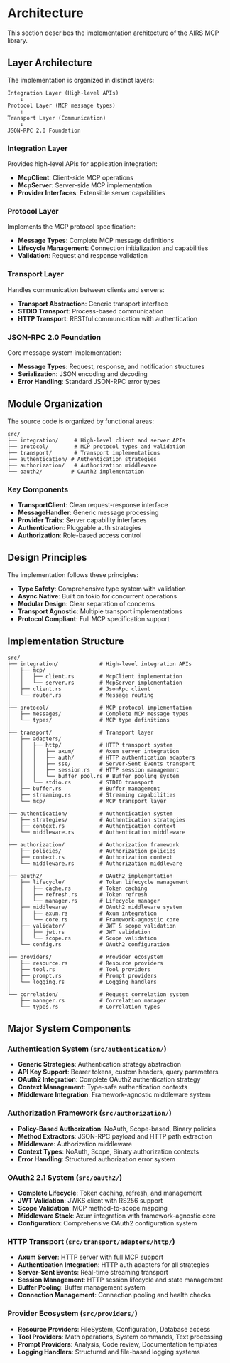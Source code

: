 # Architecture

This section describes the implementation architecture of the AIRS MCP library.

## Layer Architecture

The implementation is organized in distinct layers:

```
Integration Layer (High-level APIs)
    ↓
Protocol Layer (MCP message types)
    ↓  
Transport Layer (Communication)
    ↓
JSON-RPC 2.0 Foundation
```

### Integration Layer

Provides high-level APIs for application integration:

- **McpClient**: Client-side MCP operations
- **McpServer**: Server-side MCP implementation  
- **Provider Interfaces**: Extensible server capabilities

### Protocol Layer

Implements the MCP protocol specification:

- **Message Types**: Complete MCP message definitions
- **Lifecycle Management**: Connection initialization and capabilities
- **Validation**: Request and response validation

### Transport Layer

Handles communication between clients and servers:

- **Transport Abstraction**: Generic transport interface
- **STDIO Transport**: Process-based communication
- **HTTP Transport**: RESTful communication with authentication

### JSON-RPC 2.0 Foundation

Core message system implementation:

- **Message Types**: Request, response, and notification structures
- **Serialization**: JSON encoding and decoding
- **Error Handling**: Standard JSON-RPC error types

## Module Organization

The source code is organized by functional areas:

```
src/
├── integration/     # High-level client and server APIs
├── protocol/        # MCP protocol types and validation
├── transport/       # Transport implementations
├── authentication/ # Authentication strategies
├── authorization/   # Authorization middleware
└── oauth2/         # OAuth2 implementation
```

### Key Components

- **TransportClient**: Clean request-response interface
- **MessageHandler**: Generic message processing
- **Provider Traits**: Server capability interfaces
- **Authentication**: Pluggable auth strategies
- **Authorization**: Role-based access control

## Design Principles

The implementation follows these principles:

- **Type Safety**: Comprehensive type system with validation
- **Async Native**: Built on tokio for concurrent operations
- **Modular Design**: Clear separation of concerns
- **Transport Agnostic**: Multiple transport implementations
- **Protocol Compliant**: Full MCP specification support

## Implementation Structure

```
src/
├── integration/             # High-level integration APIs
│   ├── mcp/
│   │   ├── client.rs        # McpClient implementation
│   │   └── server.rs        # McpServer implementation
│   ├── client.rs            # JsonRpc client
│   └── router.rs            # Message routing
│
├── protocol/                # MCP protocol implementation
│   ├── messages/            # Complete MCP message types
│   └── types/               # MCP type definitions
│
├── transport/               # Transport layer
│   ├── adapters/
│   │   ├── http/            # HTTP transport system
│   │   │   ├── axum/        # Axum server integration
│   │   │   ├── auth/        # HTTP authentication adapters
│   │   │   ├── sse/         # Server-Sent Events transport
│   │   │   ├── session.rs   # HTTP session management
│   │   │   └── buffer_pool.rs # Buffer pooling system
│   │   └── stdio.rs         # STDIO transport
│   ├── buffer.rs            # Buffer management
│   ├── streaming.rs         # Streaming capabilities
│   └── mcp/                 # MCP transport layer
│
├── authentication/          # Authentication system
│   ├── strategies/          # Authentication strategies
│   ├── context.rs           # Authentication context
│   └── middleware.rs        # Authentication middleware
│
├── authorization/           # Authorization framework
│   ├── policies/            # Authorization policies
│   ├── context.rs           # Authorization context
│   └── middleware.rs        # Authorization middleware
│
├── oauth2/                  # OAuth2 implementation
│   ├── lifecycle/           # Token lifecycle management
│   │   ├── cache.rs         # Token caching
│   │   ├── refresh.rs       # Token refresh
│   │   └── manager.rs       # Lifecycle manager
│   ├── middleware/          # OAuth2 middleware system
│   │   ├── axum.rs          # Axum integration
│   │   └── core.rs          # Framework-agnostic core
│   ├── validator/           # JWT & scope validation
│   │   ├── jwt.rs           # JWT validation
│   │   └── scope.rs         # Scope validation
│   └── config.rs            # OAuth2 configuration
│
├── providers/               # Provider ecosystem
│   ├── resource.rs          # Resource providers
│   ├── tool.rs              # Tool providers
│   ├── prompt.rs            # Prompt providers
│   └── logging.rs           # Logging handlers
│
└── correlation/             # Request correlation system
    ├── manager.rs           # Correlation manager
    └── types.rs             # Correlation types
```

## Major System Components

### Authentication System (`src/authentication/`)
- **Generic Strategies**: Authentication strategy abstraction
- **API Key Support**: Bearer tokens, custom headers, query parameters  
- **OAuth2 Integration**: Complete OAuth2 authentication strategy
- **Context Management**: Type-safe authentication contexts
- **Middleware Integration**: Framework-agnostic middleware system

### Authorization Framework (`src/authorization/`)
- **Policy-Based Authorization**: NoAuth, Scope-based, Binary policies
- **Method Extractors**: JSON-RPC payload and HTTP path extraction
- **Middleware**: Authorization middleware
- **Context Types**: NoAuth, Scope, Binary authorization contexts
- **Error Handling**: Structured authorization error system

### OAuth2 2.1 System (`src/oauth2/`)
- **Complete Lifecycle**: Token caching, refresh, and management
- **JWT Validation**: JWKS client with RS256 support
- **Scope Validation**: MCP method-to-scope mapping
- **Middleware Stack**: Axum integration with framework-agnostic core
- **Configuration**: Comprehensive OAuth2 configuration system

### HTTP Transport (`src/transport/adapters/http/`)
- **Axum Server**: HTTP server with full MCP support
- **Authentication Integration**: HTTP auth adapters for all strategies
- **Server-Sent Events**: Real-time streaming transport
- **Session Management**: HTTP session lifecycle and state management
- **Buffer Pooling**: Buffer management system
- **Connection Management**: Connection pooling and health checks

### Provider Ecosystem (`src/providers/`)
- **Resource Providers**: FileSystem, Configuration, Database access
- **Tool Providers**: Math operations, System commands, Text processing
- **Prompt Providers**: Analysis, Code review, Documentation templates
- **Logging Handlers**: Structured and file-based logging systems
